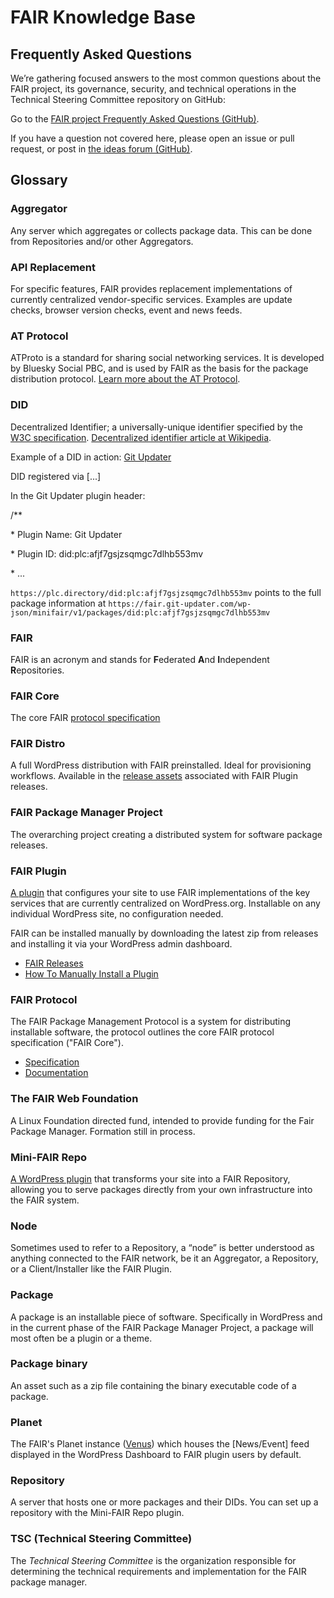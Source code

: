 # FAIR Knowledge Base

## **Frequently Asked Questions**

We’re gathering focused answers to the most common questions about the FAIR project, its governance, security, and technical operations in the Technical Steering Committee repository on GitHub:

Go to the [FAIR project Frequently Asked Questions (GitHub)](https://github.com/fairpm/tsc/tree/main/faqs).

If you have a question not covered here, please open an issue or pull request, or post in [the ideas forum (GitHub)](https://github.com/orgs/fairpm/discussions/categories/ideas).

## **Glossary**

### **Aggregator**

Any server which aggregates or collects package data. This can be done from Repositories and/or other Aggregators.

### **API Replacement**

For specific features, FAIR provides replacement implementations of currently centralized vendor-specific services. Examples are update checks, browser version checks, event and news feeds.

### **AT Protocol**

ATProto is a standard for sharing social networking services. It is developed by Bluesky Social PBC, and is used by FAIR as the basis for the package distribution protocol. [Learn more about the AT Protocol](https://en.wikipedia.org/wiki/AT_Protocol).

### **DID**

Decentralized Identifier; a universally-unique identifier specified by the [W3C specification](https://www.w3.org/TR/did-1.0/). [Decentralized identifier article at Wikipedia](https://en.wikipedia.org/wiki/Decentralized_identifier).

Example of a DID in action: [Git Updater](https://github.com/afragen/git-updater)

DID registered via \[...\]

In the Git Updater plugin header:

/\*\*

 \* Plugin Name:       Git Updater

 \* Plugin ID:         did:plc:afjf7gsjzsqmgc7dlhb553mv

 \* ...

`https://plc.directory/did:plc:afjf7gsjzsqmgc7dlhb553mv` points to the full package information at `https://fair.git-updater.com/wp-json/minifair/v1/packages/did:plc:afjf7gsjzsqmgc7dlhb553mv`

### **FAIR**

FAIR is an acronym and stands for **F**ederated **A**nd **I**ndependent **R**epositories.

### **FAIR Core**

The core FAIR [protocol specification](https://github.com/fairpm/fair-protocol/blob/main/specification.md)

### **FAIR Distro**

A full WordPress distribution with FAIR preinstalled. Ideal for provisioning workflows. Available in the [release assets](https://github.com/fairpm/fair-plugin/releases) associated with FAIR Plugin releases.

### **FAIR Package Manager Project**

The overarching project creating a distributed system for software package releases.

### **FAIR Plugin**

[A plugin](https://github.com/fairpm/fair-plugin) that configures your site to use FAIR implementations of the key services that are currently centralized on WordPress.org. Installable on any individual WordPress site, no configuration needed.

FAIR can be installed manually by downloading the latest zip from releases and installing it via your WordPress admin dashboard.

* [FAIR Releases](https://github.com/fairpm/fair-plugin/releases)  
* [How To Manually Install a Plugin](https://wordpress.org/documentation/article/manage-plugins/#manual-plugin-installation-1)

### **FAIR Protocol**

The FAIR Package Management Protocol is a system for distributing installable software, the protocol outlines the core FAIR protocol specification ("FAIR Core").

* [Specification](https://github.com/fairpm/fair-protocol/blob/main/specification.md)  
* [Documentation](https://github.com/fairpm/fair-protocol/blob/main/specification.md)

### **The FAIR Web Foundation**

A Linux Foundation directed fund, intended to provide funding for the Fair Package Manager. Formation still in process.

### **Mini-FAIR Repo**

[A WordPress plugin](https://github.com/fairpm/mini-fair-repo) that transforms your site into a FAIR Repository, allowing you to serve packages directly from your own infrastructure into the FAIR system.

### **Node**

Sometimes used to refer to a Repository, a “node” is better understood as anything connected to the FAIR network, be it an Aggregator, a Repository, or a Client/Installer like the FAIR Plugin.

### **Package**

A package is an installable piece of software. Specifically in WordPress and in the current phase of the FAIR Package Manager Project, a package will most often be a plugin or a theme.

### **Package binary**

An asset such as a zip file containing the binary executable code of a package.

### **Planet**

The FAIR's Planet instance ([Venus](https://www.intertwingly.net/code/venus/)) which houses the \[News/Event\] feed displayed in the WordPress Dashboard to FAIR plugin users by default.

### **Repository**

A server that hosts one or more packages and their DIDs. You can set up a repository with the Mini-FAIR Repo plugin.

### **TSC (Technical Steering Committee)**

The *Technical Steering Committee* is the organization responsible for determining the technical requirements and implementation for the FAIR package manager.

